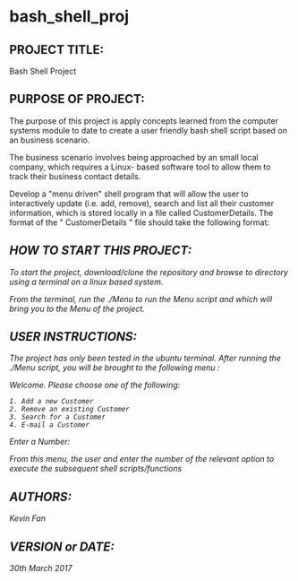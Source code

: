 # bash_shell_proj

PROJECT TITLE:
---------------------------

Bash Shell Project 


PURPOSE OF PROJECT:
------------------------------
The purpose of this project is apply concepts learned from the computer systems module to date to create a user friendly bash shell script based on an business scenario.

The business scenario involves being approached by an small local company, which requires a Linux- based software tool to allow them to track their business contact details.

Develop a "menu driven" shell program that will allow the user to interactively update
(i.e. add, remove), search and list all their customer information, which is stored locally in
a file called CustomerDetails.
The format of the " CustomerDetails " file should take the following format:
<E-mail Address>	<Alias>		<Address>		<Telephone>		<Number>


HOW TO START THIS PROJECT:
-------------------------------
To start the project, download/clone the repository and browse to directory using a terminal on a linux based system.

From the terminal, run the ./Menu to run the Menu script and which will bring you to the Menu of the project.


USER INSTRUCTIONS:
----------------------------------
The project has only been tested in the ubuntu terminal. After running the ./Menu script, you will be brought to the following menu :

Welcome. Please choose one of the following:

	1. Add a new Customer
	2. Remove an existing Customer
	3. Search for a Customer
	4. E-mail a Customer

Enter a Number:

From this menu, the user and enter the number of the relevant option to execute the subsequent shell scripts/functions


AUTHORS:
-----------------
Kevin Fan


VERSION or DATE:
------------------------------------
 30th March 2017